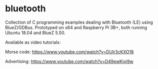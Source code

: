 # bluetooth

Collection of C programming examples dealing with Bluetooth (LE) using BlueZ/GDBus.
Prototyped on x64 and Raspberry Pi 3B+, both running Ubuntu 18.04 and BlueZ 5.50.

Available as video tutorials:

Morse code: https://www.youtube.com/watch?v=DUlr3cKXO18

Advertising: https://www.youtube.com/watch?v=D49ewKjoj9w



